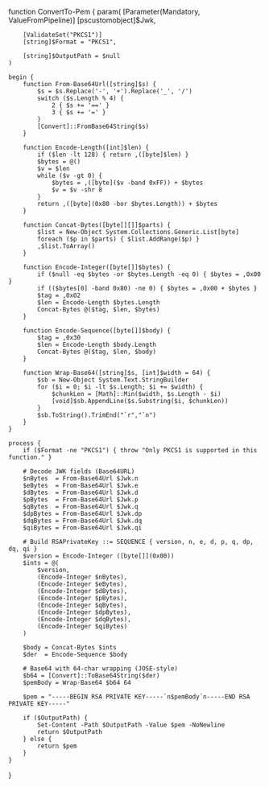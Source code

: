 function ConvertTo-Pem {
    param(
        [Parameter(Mandatory, ValueFromPipeline)]
        [pscustomobject]$Jwk,

        [ValidateSet("PKCS1")]
        [string]$Format = "PKCS1",

        [string]$OutputPath = $null
    )

    begin {
        function From-Base64Url([string]$s) {
            $s = $s.Replace('-', '+').Replace('_', '/')
            switch ($s.Length % 4) {
                2 { $s += '==' }
                3 { $s += '=' }
            }
            [Convert]::FromBase64String($s)
        }

        function Encode-Length([int]$len) {
            if ($len -lt 128) { return ,([byte]$len) }
            $bytes = @()
            $v = $len
            while ($v -gt 0) {
                $bytes = ,([byte]($v -band 0xFF)) + $bytes
                $v = $v -shr 8
            }
            return ,([byte](0x80 -bor $bytes.Length)) + $bytes
        }

        function Concat-Bytes([byte[][]]$parts) {
            $list = New-Object System.Collections.Generic.List[byte]
            foreach ($p in $parts) { $list.AddRange($p) }
            ,$list.ToArray()
        }

        function Encode-Integer([byte[]]$bytes) {
            if ($null -eq $bytes -or $bytes.Length -eq 0) { $bytes = ,0x00 }
            if (($bytes[0] -band 0x80) -ne 0) { $bytes = ,0x00 + $bytes }
            $tag = ,0x02
            $len = Encode-Length $bytes.Length
            Concat-Bytes @($tag, $len, $bytes)
        }

        function Encode-Sequence([byte[]]$body) {
            $tag = ,0x30
            $len = Encode-Length $body.Length
            Concat-Bytes @($tag, $len, $body)
        }

        function Wrap-Base64([string]$s, [int]$width = 64) {
            $sb = New-Object System.Text.StringBuilder
            for ($i = 0; $i -lt $s.Length; $i += $width) {
                $chunkLen = [Math]::Min($width, $s.Length - $i)
                [void]$sb.AppendLine($s.Substring($i, $chunkLen))
            }
            $sb.ToString().TrimEnd("`r","`n")
        }
    }

    process {
        if ($Format -ne "PKCS1") { throw "Only PKCS1 is supported in this function." }

        # Decode JWK fields (Base64URL)
        $nBytes  = From-Base64Url $Jwk.n
        $eBytes  = From-Base64Url $Jwk.e
        $dBytes  = From-Base64Url $Jwk.d
        $pBytes  = From-Base64Url $Jwk.p
        $qBytes  = From-Base64Url $Jwk.q
        $dpBytes = From-Base64Url $Jwk.dp
        $dqBytes = From-Base64Url $Jwk.dq
        $qiBytes = From-Base64Url $Jwk.qi

        # Build RSAPrivateKey ::= SEQUENCE { version, n, e, d, p, q, dp, dq, qi }
        $version = Encode-Integer ([byte[]](0x00))
        $ints = @(
            $version,
            (Encode-Integer $nBytes),
            (Encode-Integer $eBytes),
            (Encode-Integer $dBytes),
            (Encode-Integer $pBytes),
            (Encode-Integer $qBytes),
            (Encode-Integer $dpBytes),
            (Encode-Integer $dqBytes),
            (Encode-Integer $qiBytes)
        )

        $body = Concat-Bytes $ints
        $der  = Encode-Sequence $body

        # Base64 with 64-char wrapping (JOSE-style)
        $b64 = [Convert]::ToBase64String($der)
        $pemBody = Wrap-Base64 $b64 64

        $pem = "-----BEGIN RSA PRIVATE KEY-----`n$pemBody`n-----END RSA PRIVATE KEY-----"

        if ($OutputPath) {
            Set-Content -Path $OutputPath -Value $pem -NoNewline
            return $OutputPath
        } else {
            return $pem
        }
    }
}
